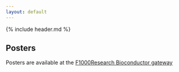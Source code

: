 ```yaml
---
layout: default
---
```


{% include header.md %}

## Posters

Posters are available at the [F1000Research Bioconductor gateway](https://f1000research.com/gateways/bioconductor/bioc2020)
